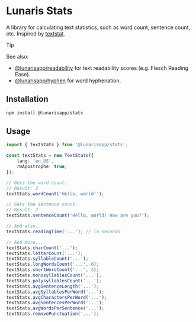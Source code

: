 # Lunaris Stats

A library for calculating text statistics, such as word count, sentence count, etc. Inspired by [textstat](https://github.com/textstat/textstat).

> [!TIP]
> See also:
>   - [@lunarisapp/readability](https://github.com/LunarisApp/text-tools/tree/main/packages/readability) for text readability scores (e.g. Flesch Reading Ease).
>   - [@lunarisapp/hyphen](https://github.com/LunarisApp/text-tools/tree/main/packages/hyphen) for word hyphenation.

## Installation

```bash
npm install @lunarisapp/stats
```

## Usage

```typescript
import { TextStats } from '@lunarisapp/stats';

const textStats = new TextStats({
    lang: 'en_US',
    rmApostrophe: true,
});

// Gets the word count.
// Result: 2
textStats.wordCount('Hello, world!');

// Gets the sentence count.
// Result: 2
textStats.sentenceCount('Hello, world! How are you?');

// And also...
textStats.readingTime('...'); // in seconds

// And more...
textStats.charCount('...');
textStats.letterCount('...');
textStats.syllableCount('...');
textStats.longWordsCount('...', 6);
textStats.shortWordCount('...', 3);
textStats.monosyllablesCount('...');
textStats.polysyllablesCount('...');
textStats.avgSentenceLength('...');
textStats.avgSyllablesPerWord('...');
textStats.avgCharactersPerWord('...');
textStats.avgSentencesPerWord('...');
textStats.avgWordsPerSentence('...');
textStats.removePunctuation('...');
```